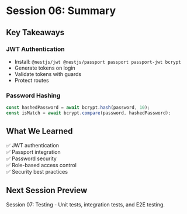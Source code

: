# Session 06: Summary

## Key Takeaways

### JWT Authentication
- Install: `@nestjs/jwt @nestjs/passport passport passport-jwt bcrypt`
- Generate tokens on login
- Validate tokens with guards
- Protect routes

### Password Hashing
```typescript
const hashedPassword = await bcrypt.hash(password, 10);
const isMatch = await bcrypt.compare(password, hashedPassword);
```

## What We Learned
✅ JWT authentication  
✅ Passport integration  
✅ Password security  
✅ Role-based access control  
✅ Security best practices  

## Next Session Preview
Session 07: Testing - Unit tests, integration tests, and E2E testing.

